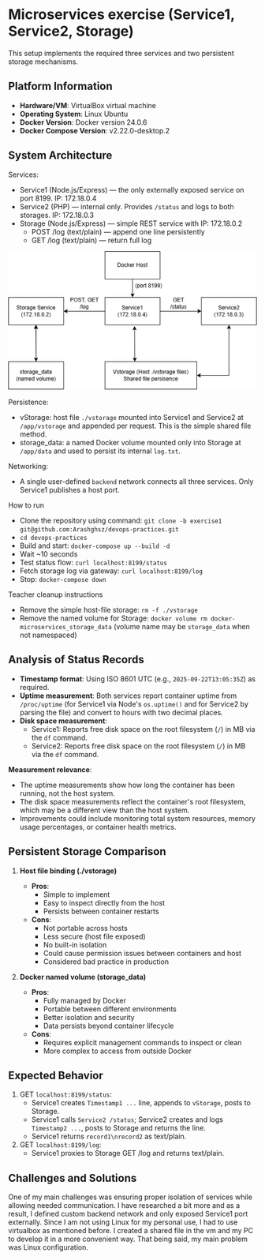 # Microservices exercise (Service1, Service2, Storage)

This setup implements the required three services and two persistent storage mechanisms.

## Platform Information
- **Hardware/VM**: VirtualBox virtual machine
- **Operating System**: Linux Ubuntu
- **Docker Version**: Docker version 24.0.6
- **Docker Compose Version**: v2.22.0-desktop.2

## System Architecture

Services:
- Service1 (Node.js/Express) — the only externally exposed service on port 8199. IP: 172.18.0.4
- Service2 (PHP) — internal only. Provides `/status` and logs to both storages. IP: 172.18.0.3
- Storage (Node.js/Express) — simple REST service with IP: 172.18.0.2
  - POST /log (text/plain) — append one line persistently
  - GET /log (text/plain) — return full log

![alt text](DevOps_diagram.png)

Persistence:
- vStorage: host file `./vstorage` mounted into Service1 and Service2 at `/app/vstorage` and appended per request. This is the simple shared file method.
- storage_data: a named Docker volume mounted only into Storage at `/app/data` and used to persist its internal `log.txt`.

Networking:
- A single user-defined `backend` network connects all three services. Only Service1 publishes a host port.

How to run
- Clone the repository using command: `git clone -b exercise1 git@github.com:Arashghsz/devops-practices.git`
- `cd devops-practices`
- Build and start: `docker-compose up --build -d`
- Wait ~10 seconds
- Test status flow: `curl localhost:8199/status`
- Fetch storage log via gateway: `curl localhost:8199/log`
- Stop: `docker-compose down`

Teacher cleanup instructions
- Remove the simple host-file storage: `rm -f ./vstorage`
- Remove the named volume for Storage: `docker volume rm docker-microservices_storage_data` (volume name may be `storage_data` when not namespaced)

## Analysis of Status Records
- **Timestamp format**: Using ISO 8601 UTC (e.g., `2025-09-22T13:05:35Z`) as required.
- **Uptime measurement**: Both services report container uptime from `/proc/uptime` (for Service1 via Node's `os.uptime()` and for Service2 by parsing the file) and convert to hours with two decimal places.
- **Disk space measurement**: 
  - Service1: Reports free disk space on the root filesystem (`/`) in MB via the `df` command.
  - Service2: Reports free disk space on the root filesystem (`/`) in MB via the `df` command.

**Measurement relevance**:
- The uptime measurements show how long the container has been running, not the host system.
- The disk space measurements reflect the container's root filesystem, which may be a different view than the host system.
- Improvements could include monitoring total system resources, memory usage percentages, or container health metrics.

## Persistent Storage Comparison

1. **Host file binding (./vstorage)** 
   - **Pros**: 
     - Simple to implement
     - Easy to inspect directly from the host
     - Persists between container restarts
   - **Cons**: 
     - Not portable across hosts
     - Less secure (host file exposed)
     - No built-in isolation 
     - Could cause permission issues between containers and host
     - Considered bad practice in production

2. **Docker named volume (storage_data)**
   - **Pros**: 
     - Fully managed by Docker
     - Portable between different environments
     - Better isolation and security
     - Data persists beyond container lifecycle
   - **Cons**: 
     - Requires explicit management commands to inspect or clean
     - More complex to access from outside Docker

## Expected Behavior
1. GET `localhost:8199/status`:
   - Service1 creates `Timestamp1 ...` line, appends to `vStorage`, posts to Storage.
   - Service1 calls `Service2 /status`; Service2 creates and logs `Timestamp2 ...`, posts to Storage and returns the line.
   - Service1 returns `record1\nrecord2` as text/plain.
2. GET `localhost:8199/log`:
   - Service1 proxies to Storage GET /log and returns text/plain.

## Challenges and Solutions
One of my main challenges was ensuring proper isolation of services while allowing needed communication. I have researched a bit more and as a result, I defined custom backend network and only exposed Service1 port externally. Since I am not using Linux for my personal use, I had to use virtualbox as mentioned before. I created a shared file in the vm and my PC to develop it in a more convenient way. That being said, my main problem was Linux configuration.
